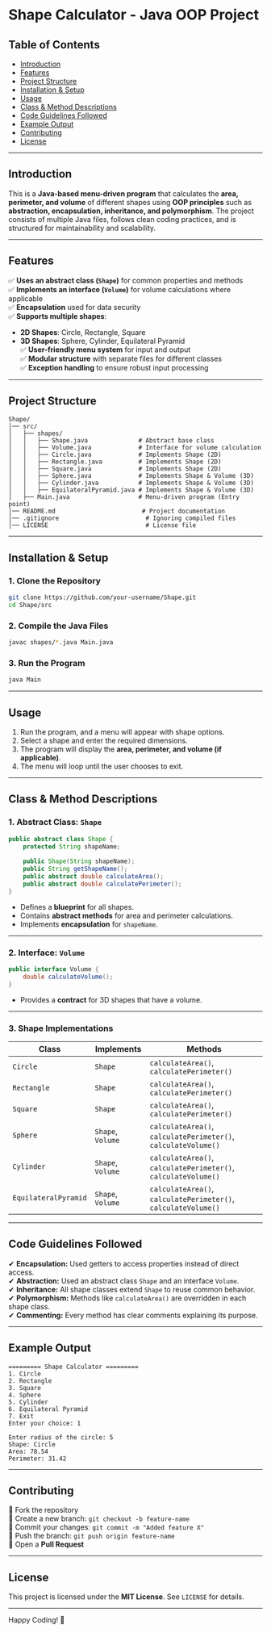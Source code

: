 
# **Shape Calculator - Java OOP Project**

## **Table of Contents**
- [Introduction](#introduction)
- [Features](#features)
- [Project Structure](#project-structure)
- [Installation & Setup](#installation--setup)
- [Usage](#usage)
- [Class & Method Descriptions](#class--method-descriptions)
- [Code Guidelines Followed](#code-guidelines-followed)
- [Example Output](#example-output)
- [Contributing](#contributing)
- [License](#license)

---

## **Introduction**
This is a **Java-based menu-driven program** that calculates the **area, perimeter, and volume** of different shapes using **OOP principles** such as **abstraction, encapsulation, inheritance, and polymorphism**. The project consists of multiple Java files, follows clean coding practices, and is structured for maintainability and scalability.

---

## **Features**
✅ **Uses an abstract class (`Shape`)** for common properties and methods  
✅ **Implements an interface (`Volume`)** for volume calculations where applicable  
✅ **Encapsulation** used for data security  
✅ **Supports multiple shapes**:
- **2D Shapes**: Circle, Rectangle, Square
- **3D Shapes**: Sphere, Cylinder, Equilateral Pyramid  
  ✅ **User-friendly menu system** for input and output  
  ✅ **Modular structure** with separate files for different classes  
  ✅ **Exception handling** to ensure robust input processing

---

## **Project Structure**
```
Shape/
│── src/
│   ├── shapes/
│   │   ├── Shape.java              # Abstract base class
│   │   ├── Volume.java             # Interface for volume calculation
│   │   ├── Circle.java             # Implements Shape (2D)
│   │   ├── Rectangle.java          # Implements Shape (2D)
│   │   ├── Square.java             # Implements Shape (2D)
│   │   ├── Sphere.java             # Implements Shape & Volume (3D)
│   │   ├── Cylinder.java           # Implements Shape & Volume (3D)
│   │   ├── EquilateralPyramid.java # Implements Shape & Volume (3D)
│   ├── Main.java                   # Menu-driven program (Entry point)
│── README.md                        # Project documentation
│── .gitignore                        # Ignoring compiled files
│── LICENSE                           # License file
```

---

## **Installation & Setup**

### **1. Clone the Repository**
```sh
git clone https://github.com/your-username/Shape.git
cd Shape/src
```

### **2. Compile the Java Files**
```sh
javac shapes/*.java Main.java
```

### **3. Run the Program**
```sh
java Main
```

---

## **Usage**
1. Run the program, and a menu will appear with shape options.
2. Select a shape and enter the required dimensions.
3. The program will display the **area, perimeter, and volume (if applicable)**.
4. The menu will loop until the user chooses to exit.

---

## **Class & Method Descriptions**

### **1. Abstract Class: `Shape`**
```java
public abstract class Shape {
    protected String shapeName;
    
    public Shape(String shapeName);
    public String getShapeName();
    public abstract double calculateArea();
    public abstract double calculatePerimeter();
}
```
- Defines a **blueprint** for all shapes.
- Contains **abstract methods** for area and perimeter calculations.
- Implements **encapsulation** for `shapeName`.

---

### **2. Interface: `Volume`**
```java
public interface Volume {
    double calculateVolume();
}
```
- Provides a **contract** for 3D shapes that have a volume.

---

### **3. Shape Implementations**
| Class                 | Implements      | Methods |
|-----------------------|----------------|---------|
| `Circle`             | `Shape`         | `calculateArea()`, `calculatePerimeter()` |
| `Rectangle`          | `Shape`         | `calculateArea()`, `calculatePerimeter()` |
| `Square`            | `Shape`         | `calculateArea()`, `calculatePerimeter()` |
| `Sphere`            | `Shape`, `Volume` | `calculateArea()`, `calculatePerimeter()`, `calculateVolume()` |
| `Cylinder`          | `Shape`, `Volume` | `calculateArea()`, `calculatePerimeter()`, `calculateVolume()` |
| `EquilateralPyramid` | `Shape`, `Volume` | `calculateArea()`, `calculatePerimeter()`, `calculateVolume()` |

---

## **Code Guidelines Followed**
✔ **Encapsulation:** Used getters to access properties instead of direct access.  
✔ **Abstraction:** Used an abstract class `Shape` and an interface `Volume`.  
✔ **Inheritance:** All shape classes extend `Shape` to reuse common behavior.  
✔ **Polymorphism:** Methods like `calculateArea()` are overridden in each shape class.  
✔ **Commenting:** Every method has clear comments explaining its purpose.

---

## **Example Output**
```
========= Shape Calculator =========
1. Circle
2. Rectangle
3. Square
4. Sphere
5. Cylinder
6. Equilateral Pyramid
7. Exit
Enter your choice: 1

Enter radius of the circle: 5
Shape: Circle
Area: 78.54
Perimeter: 31.42
```

---

## **Contributing**
🔹 Fork the repository  
🔹 Create a new branch: `git checkout -b feature-name`  
🔹 Commit your changes: `git commit -m "Added feature X"`  
🔹 Push the branch: `git push origin feature-name`  
🔹 Open a **Pull Request**

---

## **License**
This project is licensed under the **MIT License**. See `LICENSE` for details.

---

Happy Coding! 🚀